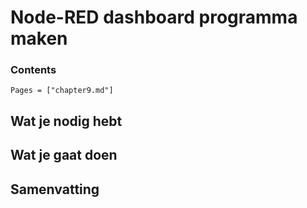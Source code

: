 # Node-RED dashboard programma maken

### Contents

```@contents
Pages = ["chapter9.md"]
```

## Wat je nodig hebt

## Wat je gaat doen

## Samenvatting